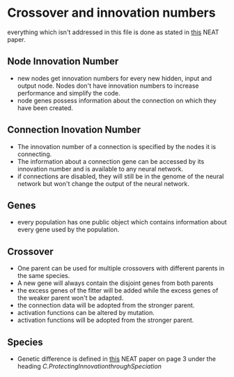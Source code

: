 # Crossover and innovation numbers

everything which isn't addressed in this file is done as stated in [this](http://nn.cs.utexas.edu/downloads/papers/stanley.cec02.pdf) NEAT paper. 

## Node Innovation Number

- new nodes get innovation numbers for every new hidden, input and output node. Nodes don't have innovation numbers to increase performance and simplify the code.
- node genes possess information about the connection on which they have been created.

## Connection Inovation Number

- The innovation number of a connection is specified by the nodes it is connecting.
- The information about a connection gene can be accessed by its innovation number and is available to any neural network.
- if connections are disabled, they will still be in the genome of the neural network but won't change the output of the neural network.

## Genes

- every population has one public object which contains information about every gene used by the population.

## Crossover

- One parent can be used for multiple crossovers with different parents in the same species.
- A new gene will always contain the disjoint genes from both parents
- the excess genes of the fitter will be added while the excess genes of the weaker parent won't be adapted.
- the connection data will be adopted from the stronger parent.
- activation functions can be altered by mutation.
- activation functions will be adopted from the stronger parent.

## Species

- Genetic difference is defined in [this](http://nn.cs.utexas.edu/downloads/papers/stanley.cec02.pdf) NEAT paper on page 3 under the heading _C.ProtectingInnovationthroughSpeciation_